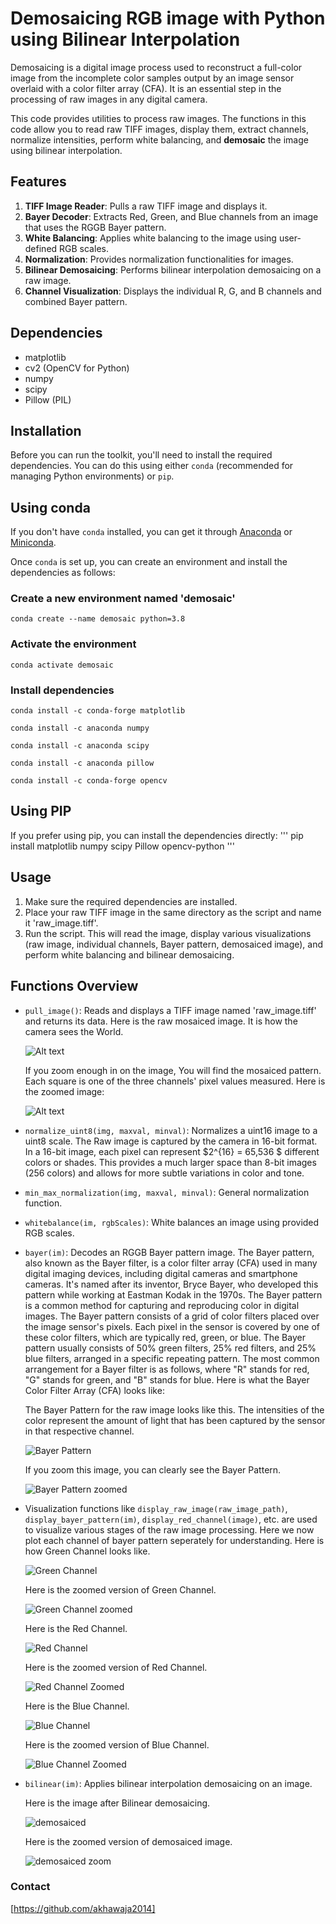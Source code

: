 # Demosaicing RGB image with Python using Bilinear Interpolation

Demosaicing is a digital image process used to reconstruct a full-color image from the incomplete color samples output by an image sensor overlaid with a color filter array (CFA). It is an essential step in the processing of raw images in any digital camera.

This code provides utilities to process raw images. The functions in this code allow you to read raw TIFF images, display them, extract channels, normalize intensities, perform white balancing, and **demosaic** the image using bilinear interpolation.

## Features

1. **TIFF Image Reader**: Pulls a raw TIFF image and displays it.
2. **Bayer Decoder**: Extracts Red, Green, and Blue channels from an image that uses the RGGB Bayer pattern.
3. **White Balancing**: Applies white balancing to the image using user-defined RGB scales.
4. **Normalization**: Provides normalization functionalities for images.
5. **Bilinear Demosaicing**: Performs bilinear interpolation demosaicing on a raw image.
6. **Channel Visualization**: Displays the individual R, G, and B channels and combined Bayer pattern.

## Dependencies

- matplotlib
- cv2 (OpenCV for Python)
- numpy
- scipy
- Pillow (PIL)

## Installation

Before you can run the toolkit, you'll need to install the required dependencies. You can do this using either `conda` (recommended for managing Python environments) or `pip`.

## Using conda

If you don't have `conda` installed, you can get it through [Anaconda](https://www.anaconda.com/products/distribution) or [Miniconda](https://docs.conda.io/en/latest/miniconda.html).

Once `conda` is set up, you can create an environment and install the dependencies as follows:


### Create a new environment named 'demosaic'
```
conda create --name demosaic python=3.8
```
### Activate the environment
```
conda activate demosaic
```
### Install dependencies
```
conda install -c conda-forge matplotlib
```
```
conda install -c anaconda numpy
```
```
conda install -c anaconda scipy
```
```
conda install -c anaconda pillow
```
```
conda install -c conda-forge opencv
```

## Using PIP
If you prefer using pip, you can install the dependencies directly:
'''
pip install matplotlib numpy scipy Pillow opencv-python
'''

## Usage

1. Make sure the required dependencies are installed.
2. Place your raw TIFF image in the same directory as the script and name it 'raw_image.tiff'.
3. Run the script. This will read the image, display various visualizations (raw image, individual channels, Bayer pattern, demosaiced image), and perform white balancing and bilinear demosaicing.

## Functions Overview

- `pull_image()`: Reads and displays a TIFF image named 'raw_image.tiff' and returns its data.
  Here is the raw mosaiced image. It is how the camera sees the World. 
  
  ![Alt text](https://github.com/akhawaja2014/Hands-on-Demosaicing-experiment-with-Python/blob/master/figures/RawImage.png)
  
  If you zoom enough in on the image, You will find the mosaiced pattern. Each square is one of the three channels' pixel values measured.
  Here is the zoomed image:

  ![Alt text](https://github.com/akhawaja2014/Hands-on-Demosaicing-experiment-with-Python/blob/master/figures/raw_image_zoomed.png)

  
- `normalize_uint8(img, maxval, minval)`: Normalizes a uint16 image to a uint8 scale.
  The Raw image is captured by the camera in 16-bit format.  In a 16-bit image, each pixel can represent $2^{16}  = 65,536 $ different colors or shades. This provides a much larger space than 8-bit images (256 colors) and allows for more subtle variations in color and   tone.
- `min_max_normalization(img, maxval, minval)`: General normalization function.
- `whitebalance(im, rgbScales)`: White balances an image using provided RGB scales.
- `bayer(im)`: Decodes an RGGB Bayer pattern image.
   The Bayer pattern, also known as the Bayer filter, is a color filter array (CFA) used in many digital imaging devices, including digital cameras and smartphone cameras. It's named after its inventor, Bryce Bayer, who developed this pattern while working at Eastman     Kodak in the 1970s. The Bayer pattern is a common method for capturing and reproducing color in digital images. The Bayer pattern consists of a grid of color filters placed over the image sensor's pixels. Each pixel in the sensor is covered by one of these color       filters, which are typically red, green, or blue. The Bayer pattern usually consists of 50% green filters, 25% red filters, and 25% blue filters, arranged in a specific repeating pattern. The most common arrangement for a Bayer filter is as follows, where "R"          stands for red, "G" stands for green, and "B" stands for blue. Here is what the Bayer Color Filter Array (CFA) looks like:


    The Bayer Pattern for the raw image looks like this. The intensities of the color represent the amount of light that has been captured by the sensor in that respective channel.
  
    ![Bayer Pattern](https://github.com/akhawaja2014/Hands-on-Demosaicing-experiment-with-Python/blob/master/figures/Bayer_pattern.png)

    If you zoom this image, you can clearly see the Bayer Pattern.

    ![Bayer Pattern zoomed](https://github.com/akhawaja2014/Hands-on-Demosaicing-experiment-with-Python/blob/master/figures/Bayer_pattern_zoomed.png)

- Visualization functions like `display_raw_image(raw_image_path)`, `display_bayer_pattern(im)`, `display_red_channel(image)`, etc. are used to visualize various stages of the raw image processing.
    Here we now plot each channel of bayer pattern seperately for understanding. Here is how Green Channel looks like. 

    ![Green Channel](https://github.com/akhawaja2014/Hands-on-Demosaicing-experiment-with-Python/blob/master/figures/green_channel.png)

    Here is the zoomed version of Green Channel.

    ![Green Channel zoomed](https://github.com/akhawaja2014/Hands-on-Demosaicing-experiment-with-Python/blob/master/figures/green_channelzoomed.png)

    Here is the Red Channel.

    ![Red Channel](https://github.com/akhawaja2014/Hands-on-Demosaicing-experiment-with-Python/blob/master/figures/red_channel.png)

    Here is the zoomed version of Red Channel.

    ![Red Channel Zoomed](https://github.com/akhawaja2014/Hands-on-Demosaicing-experiment-with-Python/blob/master/figures/red_channel_zoomed.png)

    Here is the Blue Channel.

    ![Blue Channel](https://github.com/akhawaja2014/Hands-on-Demosaicing-experiment-with-Python/blob/master/figures/blue_channel.png)

    Here is the zoomed version of Blue Channel.

    ![Blue Channel Zoomed](https://github.com/akhawaja2014/Hands-on-Demosaicing-experiment-with-Python/blob/master/figures/blue_channel_zoomed.png)


   
- `bilinear(im)`: Applies bilinear interpolation demosaicing on an image.

    Here is the image after Bilinear demosaicing.

   ![demosaiced](https://github.com/akhawaja2014/Hands-on-Demosaicing-experiment-with-Python/blob/master/figures/demosaiked_image.png)

   Here is the zoomed version of demosaiced image.

  ![demosaiced zoom](https://github.com/akhawaja2014/Hands-on-Demosaicing-experiment-with-Python/blob/master/figures/demosaiked_zoom.png)
  




### Contact

[https://github.com/akhawaja2014]


